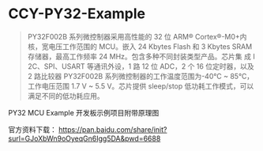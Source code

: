 # CCY-PY32-Example

> PY32F002B 系列微控制器采用高性能的 32 位 ARM® Cortex®-M0+内核，宽电压工作范围的 MCU。嵌入
24 Kbytes Flash 和 3 Kbytes SRAM 存储器，最高工作频率 24 MHz。包含多种不同封装类型产品。芯片集
成 I
2C、SPI、USART 等通讯外设，1 路 12 位 ADC，2 个 16 位定时器，以及 2 路比较器
PY32F002B 系列微控制器的工作温度范围为-40°C ~ 85°C，工作电压范围 1.7 V ~ 5.5 V。芯片提供
sleep/stop 低功耗工作模式，可以满足不同的低功耗应用。



PY32 MCU Example 开发板示例项目附带原理图

官方资料下载： https://pan.baidu.com/share/init?surl=GJoXbWn9oOyeqGn6Igg5DA&pwd=6688